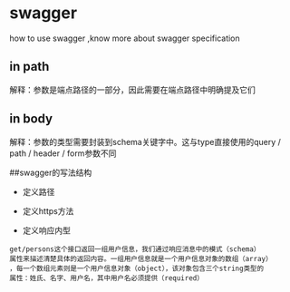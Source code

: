 # swagger
how to use swagger ,know more about swagger specification

## in path
解释：参数是端点路径的一部分，因此需要在端点路径中明确提及它们

## in body
解释：参数的类型需要封装到schema关键字中。这与type直接使用的query / path / header / form参数不同


##swagger的写法结构
- 定义路径

- 定义https方法


- 定义响应内型
```
get/persons这个接口返回一组用户信息，我们通过响应消息中的模式（schema）
属性来描述清楚具体的返回内容。一组用户信息就是一个用户信息对象的数组（array）
，每一个数组元素则是一个用户信息对象（object），该对象包含三个string类型的
属性：姓氏、名字、用户名，其中用户名必须提供（required）
```
